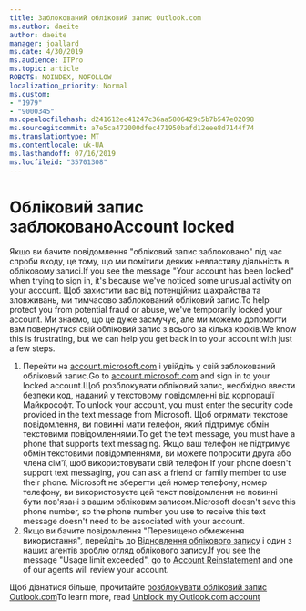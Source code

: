 ```yaml
---
title: Заблокований обліковий запис Outlook.com
ms.author: daeite
author: daeite
manager: joallard
ms.date: 4/30/2019
ms.audience: ITPro
ms.topic: article
ROBOTS: NOINDEX, NOFOLLOW
localization_priority: Normal
ms.custom:
- "1979"
- "9000345"
ms.openlocfilehash: d241612ec41247c36aa5806429c5b7b547e02098
ms.sourcegitcommit: a7e5ca472000dfec471950bafd12eee8d7144f74
ms.translationtype: MT
ms.contentlocale: uk-UA
ms.lasthandoff: 07/16/2019
ms.locfileid: "35701308"
---
```

# <a name="account-locked"></a><span data-ttu-id="84f81-102">Обліковий запис заблоковано</span><span class="sxs-lookup"><span data-stu-id="84f81-102">Account locked</span></span>

<span data-ttu-id="84f81-103">Якщо ви бачите повідомлення "обліковий запис заблоковано" під час спроби входу, це тому, що ми помітили деяких невластиву діяльність в обліковому записі.</span><span class="sxs-lookup"><span data-stu-id="84f81-103">If you see the message "Your account has been locked" when trying to sign in, it's because we've noticed some unusual activity on your account.</span></span> <span data-ttu-id="84f81-104">Щоб захистити вас від потенційних шахрайства та зловживань, ми тимчасово заблокований обліковий запис.</span><span class="sxs-lookup"><span data-stu-id="84f81-104">To help protect you from potential fraud or abuse, we've temporarily locked your account.</span></span> <span data-ttu-id="84f81-105">Ми знаємо, що це дуже засмучує, але ми можемо допомогти вам повернутися свій обліковий запис з всього за кілька кроків.</span><span class="sxs-lookup"><span data-stu-id="84f81-105">We know this is frustrating, but we can help you get back in to your account with just a few steps.</span></span>

1. <span data-ttu-id="84f81-106">Перейти на [account.microsoft.com](https://go.microsoft.com/fwlink/?linkid=2090484) і увійдіть у свій заблокований обліковий запис.</span><span class="sxs-lookup"><span data-stu-id="84f81-106">Go to [account.microsoft.com](https://go.microsoft.com/fwlink/?linkid=2090484) and sign in to your locked account.</span></span><span data-ttu-id="84f81-107">Щоб розблокувати обліковий запис, необхідно ввести безпеки код, наданий у текстовому повідомленні від корпорації Майкрософт.</span><span class="sxs-lookup"><span data-stu-id="84f81-107"> To unlock your account, you must enter the security code provided in the text message from Microsoft.</span></span> <span data-ttu-id="84f81-108">Щоб отримати текстове повідомлення, ви повинні мати телефон, який підтримує обмін текстовими повідомленнями.</span><span class="sxs-lookup"><span data-stu-id="84f81-108">To get the text message, you must have a phone that supports text messaging.</span></span> <span data-ttu-id="84f81-109">Якщо ваш телефон не підтримує обмін текстовими повідомленнями, ви можете попросити друга або члена сім'ї, щоб використовувати свій телефон.</span><span class="sxs-lookup"><span data-stu-id="84f81-109">If your phone doesn't support text messaging, you can ask a friend or family member to use their phone.</span></span> <span data-ttu-id="84f81-110">Microsoft не зберегти цей номер телефону, номер телефону, ви використовуєте цей текст повідомлення не повинні бути пов'язані з вашим обліковим записом.</span><span class="sxs-lookup"><span data-stu-id="84f81-110">Microsoft doesn't save this phone number, so the phone number you use to receive this text message doesn't need to be associated with your account.</span></span>
2. <span data-ttu-id="84f81-111">Якщо ви бачите повідомлення "Перевищено обмеження використання", перейдіть до [Відновлення облікового запису](https://go.microsoft.com/fwlink/?linkid=2090483) і один з наших агентів зроблю огляд облікового запису.</span><span class="sxs-lookup"><span data-stu-id="84f81-111">If you see the message "Usage limit exceeded", go to [Account Reinstatement](https://go.microsoft.com/fwlink/?linkid=2090483) and one of our agents will review your account.</span></span>

<span data-ttu-id="84f81-112">Щоб дізнатися більше, прочитайте [розблокувати обліковий запис Outlook.com](https://support.office.com/article/f4ad2701-d166-4d8b-8a6a-9af2a1f8a4c4?wt.mc_id=Office_Outlook_com_Alchemy)</span><span class="sxs-lookup"><span data-stu-id="84f81-112">To learn more, read [Unblock my Outlook.com account](https://support.office.com/article/f4ad2701-d166-4d8b-8a6a-9af2a1f8a4c4?wt.mc_id=Office_Outlook_com_Alchemy)</span></span> 